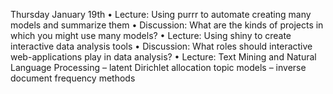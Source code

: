 Thursday January 19th
• Lecture: Using purrr to automate creating many models and summarize them
• Discussion: What are the kinds of projects in which you might use many models?
• Lecture: Using shiny to create interactive data analysis tools
• Discussion: What roles should interactive web-applications play in data analysis?
• Lecture: Text Mining and Natural Language Processing
  – latent Dirichlet allocation topic models
  – inverse document frequency methods